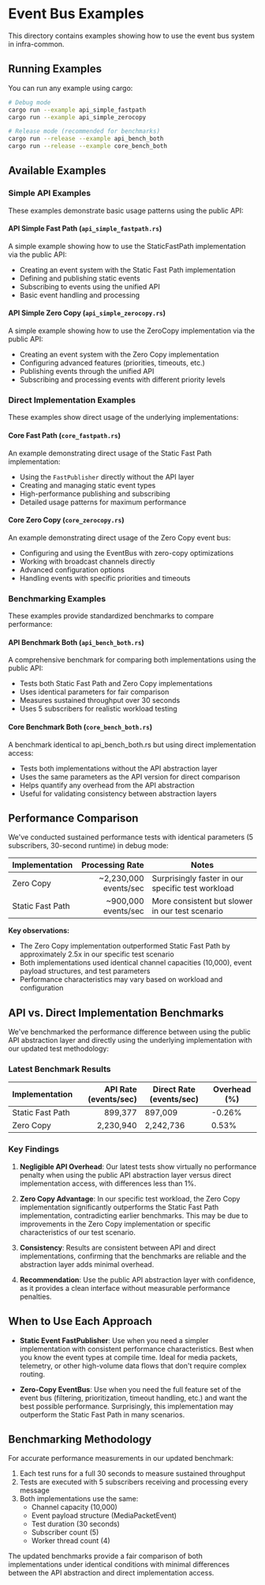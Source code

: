 # Event Bus Examples

This directory contains examples showing how to use the event bus system in infra-common.

## Running Examples

You can run any example using cargo:

```bash
# Debug mode
cargo run --example api_simple_fastpath
cargo run --example api_simple_zerocopy

# Release mode (recommended for benchmarks)
cargo run --release --example api_bench_both
cargo run --release --example core_bench_both
```

## Available Examples

### Simple API Examples

These examples demonstrate basic usage patterns using the public API:

#### API Simple Fast Path (`api_simple_fastpath.rs`)

A simple example showing how to use the StaticFastPath implementation via the public API:
- Creating an event system with the Static Fast Path implementation
- Defining and publishing static events
- Subscribing to events using the unified API
- Basic event handling and processing

#### API Simple Zero Copy (`api_simple_zerocopy.rs`)

A simple example showing how to use the ZeroCopy implementation via the public API:
- Creating an event system with the Zero Copy implementation
- Configuring advanced features (priorities, timeouts, etc.)
- Publishing events through the unified API
- Subscribing and processing events with different priority levels

### Direct Implementation Examples

These examples show direct usage of the underlying implementations:

#### Core Fast Path (`core_fastpath.rs`)

An example demonstrating direct usage of the Static Fast Path implementation:
- Using the `FastPublisher` directly without the API layer
- Creating and managing static event types
- High-performance publishing and subscribing
- Detailed usage patterns for maximum performance

#### Core Zero Copy (`core_zerocopy.rs`)

An example demonstrating direct usage of the Zero Copy event bus:
- Configuring and using the EventBus with zero-copy optimizations
- Working with broadcast channels directly
- Advanced configuration options
- Handling events with specific priorities and timeouts

### Benchmarking Examples

These examples provide standardized benchmarks to compare performance:

#### API Benchmark Both (`api_bench_both.rs`)

A comprehensive benchmark for comparing both implementations using the public API:
- Tests both Static Fast Path and Zero Copy implementations
- Uses identical parameters for fair comparison
- Measures sustained throughput over 30 seconds
- Uses 5 subscribers for realistic workload testing

#### Core Benchmark Both (`core_bench_both.rs`)

A benchmark identical to api_bench_both.rs but using direct implementation access:
- Tests both implementations without the API abstraction layer
- Uses the same parameters as the API version for direct comparison
- Helps quantify any overhead from the API abstraction
- Useful for validating consistency between abstraction layers

## Performance Comparison

We've conducted sustained performance tests with identical parameters (5 subscribers, 30-second runtime) in debug mode:

| Implementation | Processing Rate | Notes |
|----------------|----------------:|-------|
| Zero Copy | ~2,230,000 events/sec | Surprisingly faster in our specific test workload |
| Static Fast Path | ~900,000 events/sec | More consistent but slower in our test scenario |

**Key observations:**
- The Zero Copy implementation outperformed Static Fast Path by approximately 2.5x in our specific test scenario
- Both implementations used identical channel capacities (10,000), event payload structures, and test parameters
- Performance characteristics may vary based on workload and configuration

## API vs. Direct Implementation Benchmarks

We've benchmarked the performance difference between using the public API abstraction layer and directly using the underlying implementation with our updated test methodology:

### Latest Benchmark Results

| Implementation | API Rate (events/sec) | Direct Rate (events/sec) | Overhead (%) |
|----------------|----------------------:|--------------------------|--------------|
| Static Fast Path | 899,377 | 897,009 | -0.26% |
| Zero Copy | 2,230,940 | 2,242,736 | 0.53% |

### Key Findings

1. **Negligible API Overhead**: Our latest tests show virtually no performance penalty when using the public API abstraction layer versus direct implementation access, with differences less than 1%.

2. **Zero Copy Advantage**: In our specific test workload, the Zero Copy implementation significantly outperforms the Static Fast Path implementation, contradicting earlier benchmarks. This may be due to improvements in the Zero Copy implementation or specific characteristics of our test scenario.

3. **Consistency**: Results are consistent between API and direct implementations, confirming that the benchmarks are reliable and the abstraction layer adds minimal overhead.

4. **Recommendation**: Use the public API abstraction layer with confidence, as it provides a clean interface without measurable performance penalties.

## When to Use Each Approach

- **Static Event FastPublisher**: Use when you need a simpler implementation with consistent performance characteristics. Best when you know the event types at compile time. Ideal for media packets, telemetry, or other high-volume data flows that don't require complex routing.

- **Zero-Copy EventBus**: Use when you need the full feature set of the event bus (filtering, prioritization, timeout handling, etc.) and want the best possible performance. Surprisingly, this implementation may outperform the Static Fast Path in many scenarios.

## Benchmarking Methodology

For accurate performance measurements in our updated benchmark:

1. Each test runs for a full 30 seconds to measure sustained throughput
2. Tests are executed with 5 subscribers receiving and processing every message
3. Both implementations use the same:
   - Channel capacity (10,000)
   - Event payload structure (MediaPacketEvent)
   - Test duration (30 seconds)
   - Subscriber count (5)
   - Worker thread count (4)

The updated benchmarks provide a fair comparison of both implementations under identical conditions with minimal differences between the API abstraction and direct implementation access. 